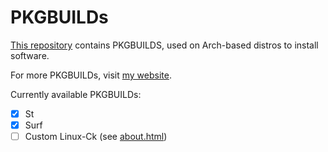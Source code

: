 # PKGBUILDs

[This repository](https://github.com/GoDzM4TT3O/pkgbuilds) contains PKGBUILDS, used on Arch-based distros to install software.

For more PKGBUILDs, visit [my website](https://godzm4tt3o.js.org/aur.html).

Currently available PKGBUILDs:
- [x] St
- [x] Surf
- [ ] Custom Linux-Ck (see [about.html](https://godzm4tt3o.js.org/about.html#kconfig))
